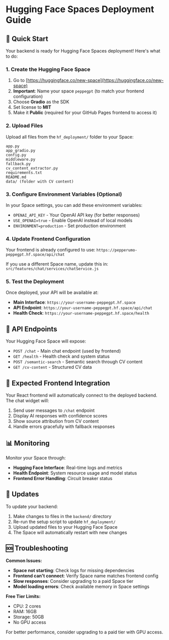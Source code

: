 # Hugging Face Spaces Deployment Guide

## 🚀 Quick Start

Your backend is ready for Hugging Face Spaces deployment! Here's what to do:

### 1. Create the Hugging Face Space

1. Go to [https://huggingface.co/new-space](https://huggingface.co/new-space)
2. **Important**: Name your space `peppegpt` (to match your frontend configuration)
3. Choose **Gradio** as the SDK
4. Set license to **MIT**
5. Make it **Public** (required for your GitHub Pages frontend to access it)

### 2. Upload Files

Upload all files from the `hf_deployment/` folder to your Space:

```
app.py
app_gradio.py
config.py
middleware.py
fallback.py
cv_content_extractor.py
requirements.txt
README.md
data/ (folder with CV content)
```

### 3. Configure Environment Variables (Optional)

In your Space settings, you can add these environment variables:

- `OPENAI_API_KEY` - Your OpenAI API key (for better responses)
- `USE_OPENAI=true` - Enable OpenAI instead of local models
- `ENVIRONMENT=production` - Set production environment

### 4. Update Frontend Configuration

Your frontend is already configured to use: `https://pepperumo-peppegpt.hf.space/api/chat`

If you use a different Space name, update this in:
`src/features/chat/services/chatService.js`

### 5. Test the Deployment

Once deployed, your API will be available at:
- **Main Interface**: `https://your-username-peppegpt.hf.space`
- **API Endpoint**: `https://your-username-peppegpt.hf.space/api/chat`
- **Health Check**: `https://your-username-peppegpt.hf.space/health`

## 🔧 API Endpoints

Your Hugging Face Space will expose:

- `POST /chat` - Main chat endpoint (used by frontend)
- `GET /health` - Health check and system status
- `POST /semantic-search` - Semantic search through CV content
- `GET /cv-content` - Structured CV data

## 🎯 Expected Frontend Integration

Your React frontend will automatically connect to the deployed backend. The chat widget will:

1. Send user messages to `/chat` endpoint
2. Display AI responses with confidence scores
3. Show source attribution from CV content
4. Handle errors gracefully with fallback responses

## 📊 Monitoring

Monitor your Space through:
- **Hugging Face Interface**: Real-time logs and metrics
- **Health Endpoint**: System resource usage and model status
- **Frontend Error Handling**: Circuit breaker status

## 🔄 Updates

To update your backend:
1. Make changes to files in the `backend/` directory
2. Re-run the setup script to update `hf_deployment/`
3. Upload updated files to your Hugging Face Space
4. The Space will automatically restart with new changes

## 🆘 Troubleshooting

**Common Issues:**
- **Space not starting**: Check logs for missing dependencies
- **Frontend can't connect**: Verify Space name matches frontend config
- **Slow responses**: Consider upgrading to a paid Space tier
- **Model loading errors**: Check available memory in Space settings

**Free Tier Limits:**
- CPU: 2 cores
- RAM: 16GB
- Storage: 50GB
- No GPU access

For better performance, consider upgrading to a paid tier with GPU access.